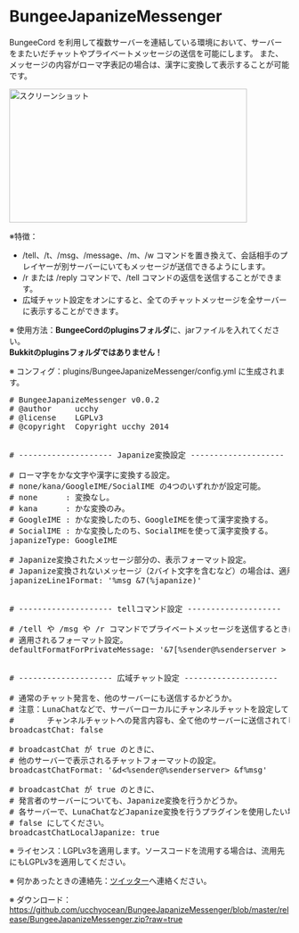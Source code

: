 BungeeJapanizeMessenger
========================

BungeeCord を利用して複数サーバーを連結している環境において、サーバーをまたいだチャットやプライベートメッセージの送信を可能にします。
また、メッセージの内容がローマ字表記の場合は、漢字に変換して表示することが可能です。

<img src="https://github.com/ucchyocean/BungeeJapanizeMessenger/blob/master/release/bjm.png?raw=true" alt="スクリーンショット" width=427 height=240></img>


※特徴：
* /tell、/t、/msg、/message、/m、/w コマンドを置き換えて、会話相手のプレイヤーが別サーバーにいてもメッセージが送信できるようにします。
* /r または /reply コマンドで、/tell コマンドの返信を送信することができます。
* 広域チャット設定をオンにすると、全てのチャットメッセージを全サーバーに表示することができます。

※ 使用方法：<b>BungeeCordのpluginsフォルダ</b>に、jarファイルを入れてください。<br/>
<b>Bukkitのpluginsフォルダではありません！</b>

※ コンフィグ：plugins/BungeeJapanizeMessenger/config.yml に生成されます。
<pre>
# BungeeJapanizeMessenger v0.0.2
# @author     ucchy
# @license    LGPLv3
# @copyright  Copyright ucchy 2014


# -------------------- Japanize変換設定 --------------------

# ローマ字をかな文字や漢字に変換する設定。
# none/kana/GoogleIME/SocialIME の4つのいずれかが設定可能。
# none      : 変換なし。
# kana      : かな変換のみ。
# GoogleIME : かな変換したのち、GoogleIMEを使って漢字変換する。
# SocialIME : かな変換したのち、SocialIMEを使って漢字変換する。
japanizeType: GoogleIME

# Japanize変換されたメッセージ部分の、表示フォーマット設定。
# Japanize変換されないメッセージ（2バイト文字を含むなど）の場合は、適用されません。
japanizeLine1Format: '%msg &7(%japanize)'


# -------------------- tellコマンド設定 --------------------

# /tell や /msg や /r コマンドでプライベートメッセージを送信するときに、
# 適用されるフォーマット設定。
defaultFormatForPrivateMessage: '&7[%sender@%senderserver > %reciever@%recieverserver] %msg'


# -------------------- 広域チャット設定 --------------------

# 通常のチャット発言を、他のサーバーにも送信するかどうか。
# 注意：LunaChatなどで、サーバーローカルにチャンネルチャットを設定している場合、
#       チャンネルチャットへの発言内容も、全て他のサーバーに送信されてしまいます。
broadcastChat: false

# broadcastChat が true のときに、
# 他のサーバーで表示されるチャットフォーマットの設定。
broadcastChatFormat: '&d&lt;%sender@%senderserver> &f%msg'

# broadcastChat が true のときに、
# 発言者のサーバーについても、Japanize変換を行うかどうか。
# 各サーバーで、LunaChatなどJapanize変換を行うプラグインを使用したい場合は、
# false にしてください。
broadcastChatLocalJapanize: true
</pre>

※ ライセンス：LGPLv3を適用します。ソースコードを流用する場合は、流用先にもLGPLv3を適用してください。

※ 何かあったときの連絡先：<a href="https://twitter.com/ucchy99">ツイッター</a>へ連絡ください。

※ ダウンロード：<br/>
https://github.com/ucchyocean/BungeeJapanizeMessenger/blob/master/release/BungeeJapanizeMessenger.zip?raw=true
